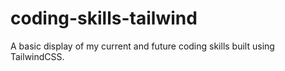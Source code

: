 # coding-skills-tailwind
A basic display of my current and future coding skills built using TailwindCSS.
